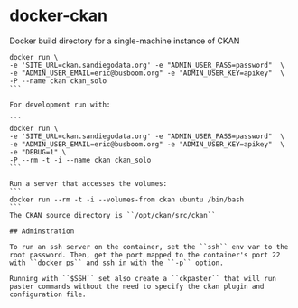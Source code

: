 # docker-ckan
Docker build directory for a single-machine instance of CKAN

````
docker run \
-e 'SITE_URL=ckan.sandiegodata.org' -e "ADMIN_USER_PASS=password"  \
-e "ADMIN_USER_EMAIL=eric@busboom.org" -e "ADMIN_USER_KEY=apikey"  \
-P --name ckan ckan_solo
```

For development run with:

```
docker run \
-e 'SITE_URL=ckan.sandiegodata.org' -e "ADMIN_USER_PASS=password"  \
-e "ADMIN_USER_EMAIL=eric@busboom.org" -e "ADMIN_USER_KEY=apikey"  \
-e "DEBUG=1" \
-P --rm -t -i --name ckan ckan_solo
```

Run a server that accesses the volumes: 
```
docker run --rm -t -i --volumes-from ckan ubuntu /bin/bash
```
The CKAN source directory is ``/opt/ckan/src/ckan``

## Adminstration

To run an ssh server on the container, set the ``ssh`` env var to the root password. Then, get the port mapped to the container's port 22 with ``docker ps`` and ssh in with the ``-p`` option. 

Running with ``$SSH`` set also create a ``ckpaster`` that will run paster commands without the need to specify the ckan plugin and configuration file.


